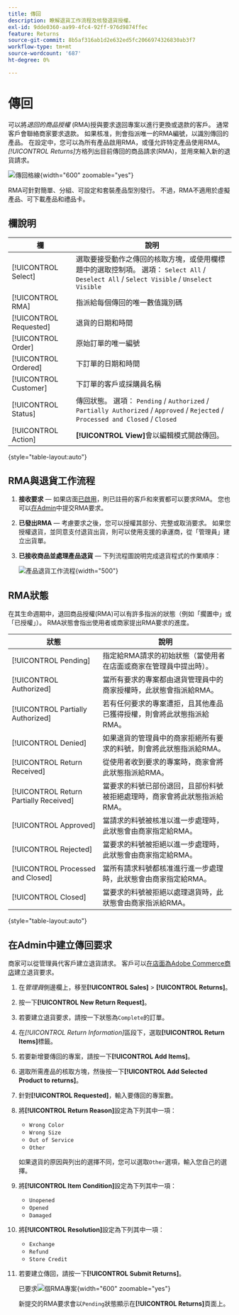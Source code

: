 ```yaml
---
title: 傳回
description: 瞭解退貨工作流程及核發退貨授權。
exl-id: 9dde0360-aa99-4fc4-92ff-976d9874ffec
feature: Returns
source-git-commit: 8b5af316ab1d2e632ed5fc2066974326830ab3f7
workflow-type: tm+mt
source-wordcount: '687'
ht-degree: 0%

---
```


# 傳回

可以將&#x200B;_退回的商品授權_ (RMA)授與要求退回專案以進行更換或退款的客戶。 通常客戶會聯絡商家要求退款。 如果核准，則會指派唯一的RMA編號，以識別傳回的產品。 在設定中，您可以為所有產品啟用RMA，或僅允許特定產品使用RMA。 _[!UICONTROL Returns]_&#x200B;方格列出目前傳回的商品請求(RMA)，並用來輸入新的退貨請求。

![傳回格線](./assets/return.png){width="600" zoomable="yes"}

RMA可針對簡單、分組、可設定和套裝產品型別發行。 不過，RMA不適用於虛擬產品、可下載產品和禮品卡。

## 欄說明

| 欄 | 說明 |
|--- |--- |
| [!UICONTROL Select] | 選取要接受動作之傳回的核取方塊，或使用欄標題中的選取控制項。 選項： `Select All` / `Deselect All` / `Select Visible` / `Unselect Visible` |
| [!UICONTROL RMA] | 指派給每個傳回的唯一數值識別碼 |
| [!UICONTROL Requested] | 退貨的日期和時間 |
| [!UICONTROL Order] | 原始訂單的唯一編號 |
| [!UICONTROL Ordered] | 下訂單的日期和時間 |
| [!UICONTROL Customer] | 下訂單的客戶或採購員名稱 |
| [!UICONTROL Status] | 傳回狀態。 選項： `Pending` / `Authorized` / `Partially Authorized` / `Approved` / `Rejected` / `Processed and Closed` / `Closed` |
| [!UICONTROL Action] | **[!UICONTROL View]**&#x200B;會以編輯模式開啟傳回。 |

{style="table-layout:auto"}

## RMA與退貨工作流程

1. **接收要求** — 如果店面[已啟用](rma-configure.md#enable-rmas-for-your-store)，則已註冊的客戶和來賓都可以要求RMA。 您也可以[在Admin](#create-a-return-request-in-the-admin)中提交RMA要求。

2. **已發出RMA** — 考慮要求之後，您可以授權其部分、完整或取消要求。 如果您授權退貨，並同意支付退貨出貨，則可以使用支援的承運商，從「管理員」建立出貨單。

3. **已接收商品並處理產品退貨** — 下列流程圖說明完成退貨程式的作業順序：

   ![產品退貨工作流程](./assets/workflow-customer-returns.png){width="500"}

## RMA狀態

在其生命週期中，退回商品授權(RMA)可以有許多指派的狀態（例如「擱置中」或「已授權」）。 RMA狀態會指出使用者或商家提出RMA要求的進度。

| 狀態 | 說明 |
|--- |--- |
| [!UICONTROL Pending] | 指定給RMA請求的初始狀態（當使用者在店面或商家在管理員中提出時）。 |
| [!UICONTROL Authorized] | 當所有要求的專案都由退貨管理員中的商家授權時，此狀態會指派給RMA。 |
| [!UICONTROL Partially Authorized] | 若有任何要求的專案遭拒，且其他產品已獲得授權，則會將此狀態指派給RMA。 |
| [!UICONTROL Denied] | 如果退貨的管理員中的商家拒絕所有要求的料號，則會將此狀態指派給RMA。 |
| [!UICONTROL Return Received] | 從使用者收到要求的專案時，商家會將此狀態指派給RMA。 |
| [!UICONTROL Return Partially Received] | 當要求的料號已部份退回，且部份料號被拒絕處理時，商家會將此狀態指派給RMA。 |
| [!UICONTROL Approved] | 當請求的料號被核准以進一步處理時，此狀態會由商家指定給RMA。 |
| [!UICONTROL Rejected] | 當要求的料號被拒絕以進一步處理時，此狀態會由商家指定給RMA。 |
| [!UICONTROL Processed and Closed] | 當所有請求料號都核准進行進一步處理時，此狀態會由商家指定給RMA。 |
| [!UICONTROL Closed] | 當要求的料號被拒絕以處理退貨時，此狀態會由商家指派給RMA。 |

{style="table-layout:auto"}

## 在Admin中建立傳回要求

商家可以從管理員代客戶建立退貨請求。 客戶可以[在店面為Adobe Commerce商店](rma-customer-experience.md)建立退貨要求。

1. 在&#x200B;_管理員_&#x200B;側邊欄上，移至&#x200B;**[!UICONTROL Sales]** > **[!UICONTROL Returns]**。

1. 按一下&#x200B;**[!UICONTROL New Return Request]**。

1. 若要建立退貨要求，請按一下狀態為`Complete`的訂單。

1. 在&#x200B;_[!UICONTROL Return Information]_&#x200B;區段下，選取&#x200B;**[!UICONTROL Return Items]**&#x200B;標籤。

1. 若要新增要傳回的專案，請按一下&#x200B;**[!UICONTROL Add Items]**。

1. 選取所需產品的核取方塊，然後按一下&#x200B;**[!UICONTROL Add Selected Product to returns]**。

1. 針對&#x200B;**[!UICONTROL Requested]**，輸入要傳回的專案數。

1. 將&#x200B;**[!UICONTROL Return Reason]**&#x200B;設定為下列其中一項：

   - `Wrong Color`
   - `Wrong Size`
   - `Out of Service`
   - `Other`

   如果退貨的原因與列出的選擇不同，您可以選取`Other`選項，輸入您自己的選擇。

1. 將&#x200B;**[!UICONTROL Item Condition]**&#x200B;設定為下列其中一項：

   - `Unopened`
   - `Opened`
   - `Damaged`

1. 將&#x200B;**[!UICONTROL Resolution]**&#x200B;設定為下列其中一項：

   - `Exchange`
   - `Refund`
   - `Store Credit`

1. 若要建立傳回，請按一下&#x200B;**[!UICONTROL Submit Returns]**。

   已要求![個RMA專案](./assets/return-item-request.png){width="600" zoomable="yes"}

   新提交的RMA要求會以`Pending`狀態顯示在&#x200B;**[!UICONTROL Returns]**&#x200B;頁面上。
